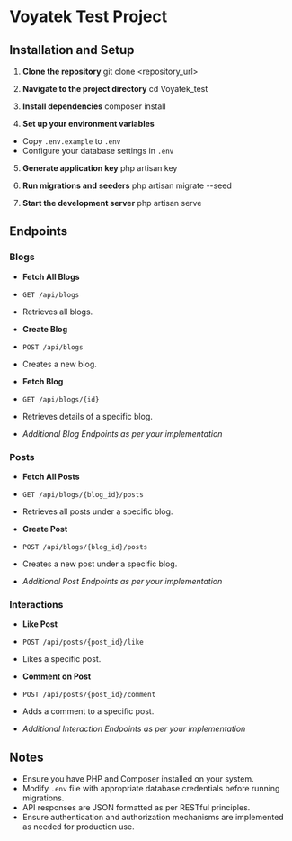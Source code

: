 # Voyatek Test Project

## Installation and Setup

1. **Clone the repository**
git clone <repository_url>


2. **Navigate to the project directory**
cd Voyatek_test


3. **Install dependencies**
composer install


4. **Set up your environment variables**
- Copy `.env.example` to `.env`
- Configure your database settings in `.env`

5. **Generate application key**
php artisan key


6. **Run migrations and seeders**
php artisan migrate --seed


7. **Start the development server**
php artisan serve


## Endpoints

### Blogs

- **Fetch All Blogs**
- `GET /api/blogs`
- Retrieves all blogs.

- **Create Blog**
- `POST /api/blogs`
- Creates a new blog.

- **Fetch Blog**
- `GET /api/blogs/{id}`
- Retrieves details of a specific blog.

- *Additional Blog Endpoints as per your implementation*

### Posts

- **Fetch All Posts**
- `GET /api/blogs/{blog_id}/posts`
- Retrieves all posts under a specific blog.

- **Create Post**
- `POST /api/blogs/{blog_id}/posts`
- Creates a new post under a specific blog.

- *Additional Post Endpoints as per your implementation*

### Interactions

- **Like Post**
- `POST /api/posts/{post_id}/like`
- Likes a specific post.

- **Comment on Post**
- `POST /api/posts/{post_id}/comment`
- Adds a comment to a specific post.

- *Additional Interaction Endpoints as per your implementation*

## Notes
- Ensure you have PHP and Composer installed on your system.
- Modify `.env` file with appropriate database credentials before running migrations.
- API responses are JSON formatted as per RESTful principles.
- Ensure authentication and authorization mechanisms are implemented as needed for production use.
